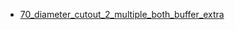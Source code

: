 * [70_diameter_cutout_2_multiple_both_buffer_extra](70_diameter_cutout_2_multiple_both_buffer_extra)
